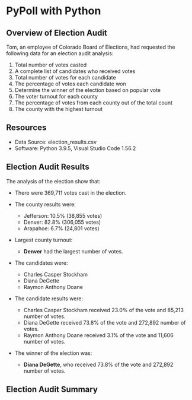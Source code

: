 # PyPoll with Python

## Overview of Election Audit
Tom, an employee of Colorado Board of Elections, had requested the following data for an election audit analysis:
1. Total number of votes casted
2. A complete list of candidates who received votes
3. Total number of votes for each candidate
4. The percentage of votes each candidate won
5. Determine the winner  of the election based on popular vote
6. The voter turnout for each county
7. The percentage of votes from each county out of the total count
8. The county with the highest turnout


## Resources
- Data Source: election_results.csv
- Software: Python 3.9.5, Visual Studio Code 1.56.2

## Election Audit Results
The analysis of the election show that:
- There were 369,711 votes cast in the election.

- The county results were:
   - Jefferson: 10.5% (38,855 votes)
   - Denver: 82.8% (306,055 votes)
   - Arapahoe: 6.7% (24,801 votes)

- Largest county turnout:
   - **Denver** had the largest number of votes. 

* The candidates were:
   * Charles Casper Stockham
   * Diana DeGette
   * Raymon Anthony Doane
   
* The candidate results were:
   * Charles Casper Stockham received 23.0% of the vote and 85,213 number of votes.
   * Diana DeGette received 73.8% of the vote and 272,892 number of votes.
   * Raymon Anthony Doane received 3.1% of the vote and 11,606 number of votes.

* The winner of the election was: 
   * **Diana DeGette**, who received 73.8% of the vote and 272,892 number of votes.


## Election Audit Summary
